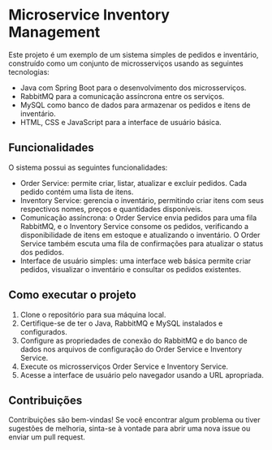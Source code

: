 # Microservice Inventory Management

Este projeto é um exemplo de um sistema simples de pedidos e inventário, construído como um conjunto de microsserviços usando as seguintes tecnologias:

- Java com Spring Boot para o desenvolvimento dos microsserviços.
- RabbitMQ para a comunicação assíncrona entre os serviços.
- MySQL como banco de dados para armazenar os pedidos e itens de inventário.
- HTML, CSS e JavaScript para a interface de usuário básica.

## Funcionalidades

O sistema possui as seguintes funcionalidades:

- Order Service: permite criar, listar, atualizar e excluir pedidos. Cada pedido contém uma lista de itens.
- Inventory Service: gerencia o inventário, permitindo criar itens com seus respectivos nomes, preços e quantidades disponíveis.
- Comunicação assíncrona: o Order Service envia pedidos para uma fila RabbitMQ, e o Inventory Service consome os pedidos, verificando a disponibilidade de itens em estoque e atualizando o inventário. O Order Service também escuta uma fila de confirmações para atualizar o status dos pedidos.
- Interface de usuário simples: uma interface web básica permite criar pedidos, visualizar o inventário e consultar os pedidos existentes.

## Como executar o projeto

1. Clone o repositório para sua máquina local.
2. Certifique-se de ter o Java, RabbitMQ e MySQL instalados e configurados.
3. Configure as propriedades de conexão do RabbitMQ e do banco de dados nos arquivos de configuração do Order Service e Inventory Service.
4. Execute os microsserviços Order Service e Inventory Service.
5. Acesse a interface de usuário pelo navegador usando a URL apropriada.

## Contribuições

Contribuições são bem-vindas! Se você encontrar algum problema ou tiver sugestões de melhoria, sinta-se à vontade para abrir uma nova issue ou enviar um pull request.


